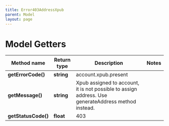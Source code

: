 ```yaml
---
title: Error403AddressXpub
parent: Model
layout: page
---
```


# Model Getters

Method name | Return type | Description | Notes
------------ | ------------- | ------------- | -------------
**getErrorCode()** | **string** | account.xpub.present |
**getMessage()** | **string** | Xpub assigned to account, it is not possible to assign address. Use generateAddress method instead. |
**getStatusCode()** | **float** | 403 |

